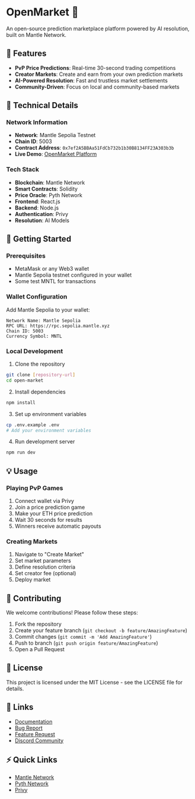 # OpenMarket 🎯

An open-source prediction marketplace platform powered by AI resolution, built on Mantle Network.

## 🌟 Features

- **PvP Price Predictions**: Real-time 30-second trading competitions
- **Creator Markets**: Create and earn from your own prediction markets
- **AI-Powered Resolution**: Fast and trustless market settlements
- **Community-Driven**: Focus on local and community-based markets

## 🔧 Technical Details

### Network Information
- **Network**: Mantle Sepolia Testnet
- **Chain ID**: 5003
- **Contract Address**: `0x7ef2A5BBAa51FdCb732b1b30B8134FF23A303b3b`
- **Live Demo**: [OpenMarket Platform](https://open-market-olive.vercel.app/hub/dashboard)

### Tech Stack
- **Blockchain**: Mantle Network
- **Smart Contracts**: Solidity
- **Price Oracle**: Pyth Network
- **Frontend**: React.js
- **Backend**: Node.js
- **Authentication**: Privy
- **Resolution**: AI Models

## 🚀 Getting Started

### Prerequisites
- MetaMask or any Web3 wallet
- Mantle Sepolia testnet configured in your wallet
- Some test MNTL for transactions

### Wallet Configuration
Add Mantle Sepolia to your wallet:
```
Network Name: Mantle Sepolia
RPC URL: https://rpc.sepolia.mantle.xyz
Chain ID: 5003
Currency Symbol: MNTL
```

### Local Development
1. Clone the repository
```bash
git clone [repository-url]
cd open-market
```

2. Install dependencies
```bash
npm install
```

3. Set up environment variables
```bash
cp .env.example .env
# Add your environment variables
```

4. Run development server
```bash
npm run dev
```

## 💡 Usage

### Playing PvP Games
1. Connect wallet via Privy
2. Join a price prediction game
3. Make your ETH price prediction
4. Wait 30 seconds for results
5. Winners receive automatic payouts

### Creating Markets
1. Navigate to "Create Market"
2. Set market parameters
3. Define resolution criteria
4. Set creator fee (optional)
5. Deploy market

## 🤝 Contributing

We welcome contributions! Please follow these steps:

1. Fork the repository
2. Create your feature branch (`git checkout -b feature/AmazingFeature`)
3. Commit changes (`git commit -m 'Add AmazingFeature'`)
4. Push to branch (`git push origin feature/AmazingFeature`)
5. Open a Pull Request

## 📄 License

This project is licensed under the MIT License - see the LICENSE file for details.

## 🔗 Links
- [Documentation](docs-link)
- [Bug Report](issues-link)
- [Feature Request](feature-request-link)
- [Discord Community](discord-link)

## ⚡️ Quick Links
- [Mantle Network](https://www.mantle.xyz/)
- [Pyth Network](https://pyth.network/)
- [Privy](https://privy.io/)
